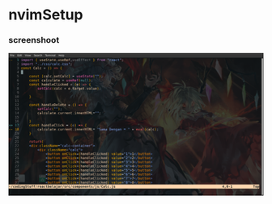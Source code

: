 # nvimSetup

### screenshoot
[<img src="/Screenshot_2022-04-25_02-08-26.png" width="600" >](https://raw.githubusercontent.com/Kurniawanrzk/nvimSetup/main/Screenshot_2022-04-25_02-08-26.png)
